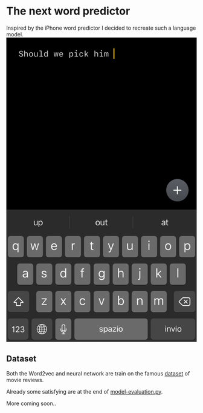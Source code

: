 # The next word predictor
Inspired by the iPhone word predictor I decided to recreate such a language model.
![inspiration](images/iphone-texting-support.jpg)

## Dataset
Both the Word2vec and neural network are train on the famous [dataset](http://ai.stanford.edu/~amaas/data/sentiment/) of movie reviews.

Already some satisfying are at the end of [model-evaluation.py](https://github.com/janfiszer/next-word-predictor/blob/main/model-evaluation.ipynb).

More coming soon..